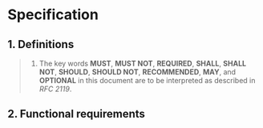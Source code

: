 # Specification

## 1. Definitions

> 1. The key words **MUST**, **MUST NOT**, **REQUIRED**, **SHALL**, **SHALL
     NOT**, **SHOULD**, **SHOULD NOT**, **RECOMMENDED**,  **MAY**, and
     **OPTIONAL** in this document are to be interpreted as described in
     _RFC 2119_.

## 2. Functional requirements